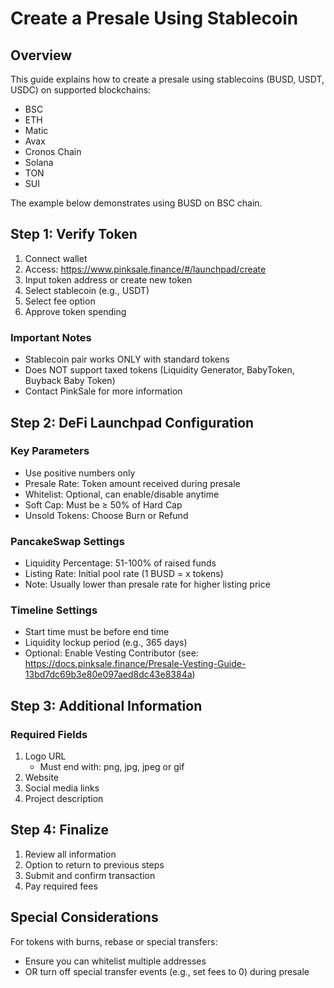 # Create a Presale Using Stablecoin

## Overview

This guide explains how to create a presale using stablecoins (BUSD, USDT, USDC) on supported blockchains:

-   BSC
-   ETH
-   Matic
-   Avax
-   Cronos Chain
-   Solana
-   TON
-   SUI

The example below demonstrates using BUSD on BSC chain.

## Step 1: Verify Token

1. Connect wallet
2. Access: https://www.pinksale.finance/#/launchpad/create
3. Input token address or create new token
4. Select stablecoin (e.g., USDT)
5. Select fee option
6. Approve token spending

### Important Notes

-   Stablecoin pair works ONLY with standard tokens
-   Does NOT support taxed tokens (Liquidity Generator, BabyToken, Buyback Baby Token)
-   Contact PinkSale for more information

## Step 2: DeFi Launchpad Configuration

### Key Parameters

-   Use positive numbers only
-   Presale Rate: Token amount received during presale
-   Whitelist: Optional, can enable/disable anytime
-   Soft Cap: Must be ≥ 50% of Hard Cap
-   Unsold Tokens: Choose Burn or Refund

### PancakeSwap Settings

-   Liquidity Percentage: 51-100% of raised funds
-   Listing Rate: Initial pool rate (1 BUSD = x tokens)
-   Note: Usually lower than presale rate for higher listing price

### Timeline Settings

-   Start time must be before end time
-   Liquidity lockup period (e.g., 365 days)
-   Optional: Enable Vesting Contributor (see: https://docs.pinksale.finance/Presale-Vesting-Guide-13bd7dc69b3e80e097aed8dc43e8384a)

## Step 3: Additional Information

### Required Fields

1. Logo URL
    - Must end with: png, jpg, jpeg or gif
2. Website
3. Social media links
4. Project description

## Step 4: Finalize

1. Review all information
2. Option to return to previous steps
3. Submit and confirm transaction
4. Pay required fees

## Special Considerations

For tokens with burns, rebase or special transfers:

-   Ensure you can whitelist multiple addresses
-   OR turn off special transfer events (e.g., set fees to 0) during presale
